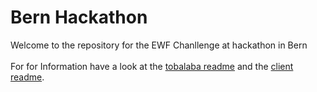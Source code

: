 # Bern Hackathon
Welcome to the repository for the EWF Chanllenge at hackathon in Bern<br><br>
For for Information have a look at the [tobalaba readme](tobalaba/README.md) and the [client readme](client/README.md).

